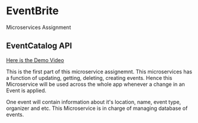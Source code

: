 # EventBrite
Microservices Assignment 


## EventCatalog API

[Here is the Demo Video](https://youtu.be/D8Kmm3d5m9E)

This is the first part of this microservice assignemnt. This microservices has a function of updating, getting, deleting, creating events. Hence this Microservice will be used across the whole app whenever a change in an Event is applied.

One event will contain information about it's location, name, event type, organizer and etc. This Microservice is in charge of managing database of events.
